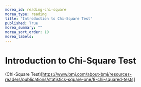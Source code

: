 ```yaml
---
morea_id: reading-chi-square
morea_type: reading
title: "Introduction to Chi-Square Test"
published: True
morea_summary: ""
morea_sort_order: 10
morea_labels: 
---
```



# Introduction to Chi-Square Test

(Chi-Square Test)[https://www.bmj.com/about-bmj/resources-readers/publications/statistics-square-one/8-chi-squared-tests]
